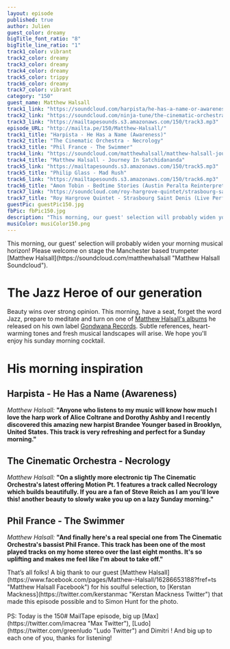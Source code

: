 ```yaml
---
layout: episode
published: true
author: Julien
guest_color: dreamy
bigTitle_font_ratio: "8"
bigTitle_line_ratio: "1"
track1_color: vibrant
track2_color: dreamy
track3_color: dreamy
track4_color: dreamy
track5_color: trippy
track6_color: dreamy
track7_color: vibrant
category: "150"
guest_name: Matthew Halsall
track1_link: "https://soundcloud.com/harpista/he-has-a-name-or-awareness"
track2_link: "https://soundcloud.com/ninja-tune/the-cinematic-orchestra-5"
track3_link: "https://mailtapesounds.s3.amazonaws.com/150/track3.mp3"
episode_URL: "http://mailta.pe/150/Matthew-Halsall/"
track1_title: "Harpista - He Has a Name (Awareness)"
track2_title: "The Cinematic Orchestra - Necrology"
track3_title: "Phil France - The Swimmer"
track4_link: "https://soundcloud.com/matthewhalsall/matthew-halsall-journey-in"
track4_title: "Matthew Halsall - Journey In Satchidananda"
track5_link: "https://mailtapesounds.s3.amazonaws.com/150/track5.mp3"
track5_title: "Philip Glass - Mad Rush"
track6_link: "https://mailtapesounds.s3.amazonaws.com/150/track6.mp3"
track6_title: "Amon Tobin - Bedtime Stories (Austin Peralta Reinterpretation)"
track7_link: "https://soundcloud.com/roy-hargrove-quintet/strasbourg-saint-denis-live"
track7_title: "Roy Hargrove Quintet - Strasbourg Saint Denis (Live Performance)"
guestPic: guestPic150.jpg
fbPic: fbPic150.jpg
description: "This morning, our guest' selection will probably widen your morning musical horizon! Please welcome on stage the Manchester based trumpeter Matthew Halsall."
musiColor: musiColor150.png
---
```



<p id="introduction">
This morning, our guest' selection will probably widen your morning musical horizon! Please welcome on stage the Manchester based trumpeter [Matthew Halsall](https://soundcloud.com/matthewhalsall "Matthew Halsall Soundcloud").</p>

# The Jazz Heroe of our generation

Beauty wins over strong opinion. This morning, have a seat, forget the word Jazz, prepare to meditate and turn on one of [Matthew Halsall's albums](http://matthewhalsall.bandcamp.com/ "Matthew Halsall Bandcamp") he released on his own label [Gondwana Records](http://www.gondwanarecords.com/ "Gondwana Records Website"). Subtle references, heart-warming tones and fresh musical landscapes will arise. We hope you'll enjoy his sunday morning cocktail.

# His morning inspiration

## Harpista - He Has a Name (Awareness)
_Matthew Halsall:_ **"**Anyone who listens to my music will know how much I love the harp work of Alice Coltrane and Dorothy Ashby and I recently discovered this amazing new harpist Brandee Younger based in Brooklyn, United States. This track is very refreshing and perfect for a Sunday morning.**"**

## The Cinematic Orchestra - Necrology
_Matthew Halsall:_ **"**On a slightly more electronic tip The Cinematic Orchestra's latest offering Motion Pt. 1 features a track called Necrology which builds beautifully. If you are a fan of Steve Reich as I am you'll love this! another beauty to slowly wake you up on a lazy Sunday morning.**"**

## Phil France - The Swimmer
_Matthew Halsall:_ **"**And finally here's a real special one from The Cinematic Orchestra's bassist Phil France. This track has been one of the most played tracks on my home stereo over the last eight months. It's so uplifting and makes me feel like I'm about to take off.**"**

<p id="outroduction">
That’s all folks! A big thank to our guest [Matthew Halsall](https://www.facebook.com/pages/Matthew-Halsall/16286653188?fref=ts "Matthew Halsall Facebook") for his soulful selection, to [Kerstan Mackness](https://twitter.com/kerstanmac "Kerstan Mackness Twitter") that made this episode possible and to Simon Hunt for the photo.
<br><br>
PS: Today is the 150# MailTape episode, big up [Max](https://twitter.com/imacrea "Max Twitter"), [Ludo](https://twitter.com/greenludo "Ludo Twitter") and Dimitri ! And big up to each one of you, thanks for listening!
</p>
